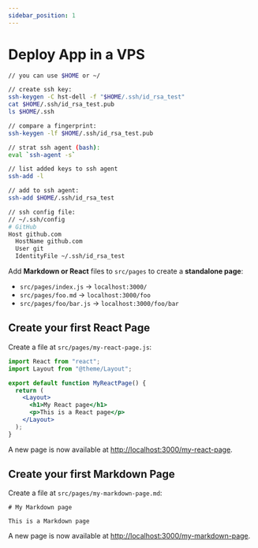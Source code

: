 ```yaml
---
sidebar_position: 1
---
```


# Deploy App in a VPS

```sh
// you can use $HOME or ~/

// create ssh key:
ssh-keygen -C hst-dell -f "$HOME/.ssh/id_rsa_test"
cat $HOME/.ssh/id_rsa_test.pub
ls $HOME/.ssh

// compare a fingerprint:
ssh-keygen -lf $HOME/.ssh/id_rsa_test.pub

// strat ssh agent (bash):
eval `ssh-agent -s`

// list added keys to ssh agent
ssh-add -l

// add to ssh agent:
ssh-add $HOME/.ssh/id_rsa_test

// ssh config file:
// ~/.ssh/config
# GitHub
Host github.com
  HostName github.com
  User git
  IdentityFile ~/.ssh/id_rsa_test
```

Add **Markdown or React** files to `src/pages` to create a **standalone page**:

- `src/pages/index.js` → `localhost:3000/`
- `src/pages/foo.md` → `localhost:3000/foo`
- `src/pages/foo/bar.js` → `localhost:3000/foo/bar`

## Create your first React Page

Create a file at `src/pages/my-react-page.js`:

```jsx title="src/pages/my-react-page.js"
import React from "react";
import Layout from "@theme/Layout";

export default function MyReactPage() {
  return (
    <Layout>
      <h1>My React page</h1>
      <p>This is a React page</p>
    </Layout>
  );
}
```

A new page is now available at [http://localhost:3000/my-react-page](http://localhost:3000/my-react-page).

## Create your first Markdown Page

Create a file at `src/pages/my-markdown-page.md`:

```mdx title="src/pages/my-markdown-page.md"
# My Markdown page

This is a Markdown page
```

A new page is now available at [http://localhost:3000/my-markdown-page](http://localhost:3000/my-markdown-page).
